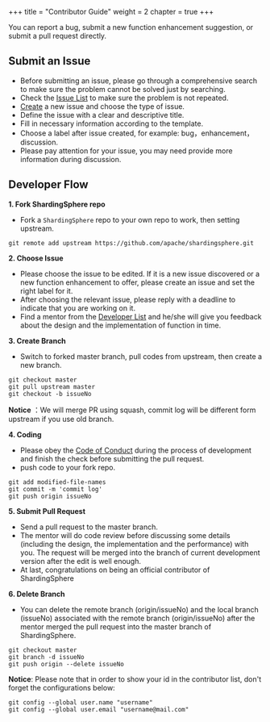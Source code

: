 +++
title = "Contributor Guide"
weight = 2
chapter = true
+++

You can report a bug, submit a new function enhancement suggestion, or submit a pull request directly.

## Submit an Issue

 - Before submitting an issue, please go through a comprehensive search to make sure the problem cannot be solved just by searching.
 - Check the [Issue List](https://github.com/apache/shardingsphere/issues) to make sure the problem is not repeated.
 - [Create](https://github.com/apache/shardingsphere/issues/new/choose) a new issue and choose the type of issue.
 - Define the issue with a clear and descriptive title.
 - Fill in necessary information according to the template.
 - Choose a label after issue created, for example: bug，enhancement，discussion.
 - Please pay attention for your issue, you may need provide more information during discussion.

## Developer Flow

**1. Fork ShardingSphere repo**

 - Fork a `ShardingSphere` repo to your own repo to work, then setting upstream.

```shell
git remote add upstream https://github.com/apache/shardingsphere.git
```

**2. Choose Issue**

 - Please choose the issue to be edited. If it is a new issue discovered or a new function enhancement to offer, please create an issue and set the right label for it.
 - After choosing the relevant issue, please reply with a deadline to indicate that you are working on it.
 - Find a mentor from the [Developer List](/en/contribute/contributor/) and he/she will give you feedback about the design and the implementation of function in time.

**3. Create Branch**

 - Switch to forked master branch, pull codes from upstream, then create a new branch.

```shell
git checkout master
git pull upstream master
git checkout -b issueNo
```

 **Notice** ：We will merge PR using squash, commit log will be different form upstream if you use old branch.

**4. Coding**

  - Please obey the [Code of Conduct](/en/contribute/code-conduct/) during the process of development and finish the check before submitting the pull request.
  - push code to your fork repo.

```shell
git add modified-file-names
git commit -m 'commit log'
git push origin issueNo
```

**5. Submit Pull Request**

 - Send a pull request to the master branch.
 - The mentor will do code review before discussing some details (including the design, the implementation and the performance) with you. The request will be merged into the branch of current development version after the edit is well enough.
 - At last, congratulations on being an official contributor of ShardingSphere

**6. Delete Branch**

 - You can delete the remote branch (origin/issueNo) and the local branch (issueNo) associated with the remote branch (origin/issueNo) after the mentor merged the pull request into the master branch of ShardingSphere.
 
```shell
git checkout master
git branch -d issueNo
git push origin --delete issueNo
```
**Notice**:  Please note that in order to show your id in the contributor list, don't forget the configurations below:

```shell
git config --global user.name "username"
git config --global user.email "username@mail.com"
```
